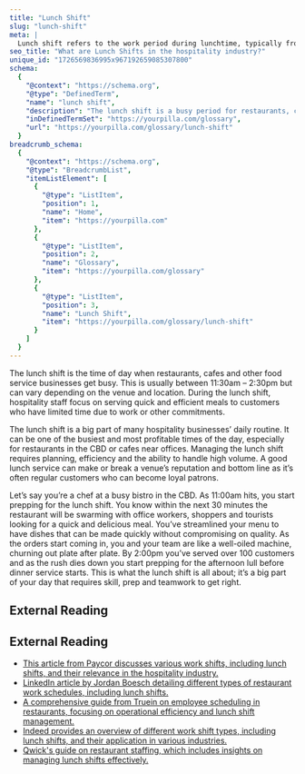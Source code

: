 ```yaml
---
title: "Lunch Shift"
slug: "lunch-shift"
meta: |
  Lunch shift refers to the work period during lunchtime, typically from late morning to early afternoon, when staff serve customers in restaurants, cafes, and bars.
seo_title: "What are Lunch Shifts in the hospitality industry?"
unique_id: "1726569836995x967192659085307800"
schema:
  {
    "@context": "https://schema.org",
    "@type": "DefinedTerm",
    "name": "lunch shift",
    "description": "The lunch shift is a busy period for restaurants, cafes, and food service venues, typically between 11:30am and 2:30pm, during which staff deliver quick and efficient service to customers with limited time.",
    "inDefinedTermSet": "https://yourpilla.com/glossary",
    "url": "https://yourpilla.com/glossary/lunch-shift"
  }
breadcrumb_schema:
  {
    "@context": "https://schema.org",
    "@type": "BreadcrumbList",
    "itemListElement": [
      {
        "@type": "ListItem",
        "position": 1,
        "name": "Home",
        "item": "https://yourpilla.com"
      },
      {
        "@type": "ListItem",
        "position": 2,
        "name": "Glossary",
        "item": "https://yourpilla.com/glossary"
      },
      {
        "@type": "ListItem",
        "position": 3,
        "name": "Lunch Shift",
        "item": "https://yourpilla.com/glossary/lunch-shift"
      }
    ]
  }
---
```


The lunch shift is the time of day when restaurants, cafes and other food service businesses get busy. This is usually between 11:30am – 2:30pm but can vary depending on the venue and location. During the lunch shift, hospitality staff focus on serving quick and efficient meals to customers who have limited time due to work or other commitments.

The lunch shift is a big part of many hospitality businesses’ daily routine. It can be one of the busiest and most profitable times of the day, especially for restaurants in the CBD or cafes near offices. Managing the lunch shift requires planning, efficiency and the ability to handle high volume. A good lunch service can make or break a venue’s reputation and bottom line as it’s often regular customers who can become loyal patrons.

Let’s say you’re a chef at a busy bistro in the CBD. As 11:00am hits, you start prepping for the lunch shift. You know within the next 30 minutes the restaurant will be swarming with office workers, shoppers and tourists looking for a quick and delicious meal. You’ve streamlined your menu to have dishes that can be made quickly without compromising on quality. As the orders start coming in, you and your team are like a well-oiled machine, churning out plate after plate. By 2:00pm you’ve served over 100 customers and as the rush dies down you start prepping for the afternoon lull before dinner service starts. This is what the lunch shift is all about; it’s a big part of your day that requires skill, prep and teamwork to get right.

## External Reading



## External Reading

*   [This article from Paycor discusses various work shifts, including lunch shifts, and their relevance in the hospitality industry.](https://www.paycor.com/resource-center/articles/common-types-of-work-shifts/)
*   [LinkedIn article by Jordan Boesch detailing different types of restaurant work schedules, including lunch shifts.](https://www.linkedin.com/pulse/7-major-types-restaurant-work-schedules-jordan-boesch)
*   [A comprehensive guide from Truein on employee scheduling in restaurants, focusing on operational efficiency and lunch shift management.](https://truein.com/employee-scheduling-guide-for-restaurants/)
*   [Indeed provides an overview of different work shift types, including lunch shifts, and their application in various industries.](https://www.indeed.com/hire/c/info/work-shift-types)
*   [Qwick's guide on restaurant staffing, which includes insights on managing lunch shifts effectively.](https://www.qwick.com/blog/restaurant-staffing-guide)